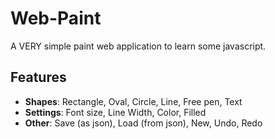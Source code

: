 # Web-Paint
A VERY simple paint web application to learn some javascript.

## Features
  - **Shapes**: Rectangle, Oval, Circle, Line, Free pen, Text
  - **Settings**: Font size, Line Width, Color, Filled
  - **Other**: Save (as json), Load (from json), New, Undo, Redo
